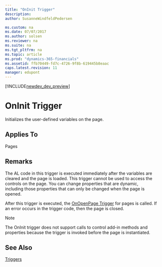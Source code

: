 ```yaml
---
title: "OnInit Trigger"
description: 
author: SusanneWindfeldPedersen

ms.custom: na
ms.date: 07/07/2017
ms.author: solsen
ms.reviewer: na
ms.suite: na
ms.tgt_pltfrm: na
ms.topic: article
ms.prod: "dynamics-365-financials"
ms.assetid: ffb70449-fd7c-4726-9f8b-619445b8eaac
caps.latest.revision: 11
manager: edupont
---
```


[!INCLUDE[newdev_dev_preview](../includes/newdev_dev_preview.md)]

# OnInit Trigger
Initializes the user-defined variables on the page.  
  
## Applies To  
 Pages  
  
## Remarks  
 The AL code in this trigger is executed immediately after the variables are cleared and the page is loaded. This trigger cannot be used to access the controls on the page. You can change properties that are dynamic, including those properties that can only be changed when the page is opened.  
  
 After this trigger is executed, the [OnOpenPage Trigger](devenv-onopenpage-trigger.md) for pages is called. If an error occurs in the trigger code, then the page is closed.  
  
> [!NOTE]  
>  The OnInit trigger does not support calls to control add-in methods and properties because the trigger is invoked before the page is instantiated. <!-- For more information see, [Exposing Methods and Properties in a Windows Client Control Add-in](exposing-methods-and-properties-in-a-windows-client-control-add-in.md). --> 
  
## See Also  
 [Triggers](devenv-triggers.md)